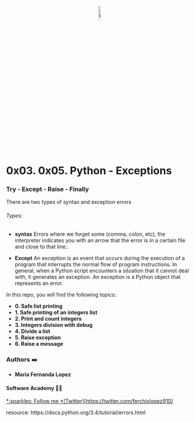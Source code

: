 <p align="center"><img src='https://img.icons8.com/nolan/452/python.png' alt='Banner' width=10%></p>

# 0x03. 0x05. Python - Exceptions

### Try - Except - Raise - Finally
<p>
There are two types of syntax and exception errors

###### Types:
* __syntax__ 
Errors where we forget some (comma, colon, etc), the interpreter indicates you with an arrow that the error is in a certain file and close to that line..

* __Except__
An exception is an event that occurs during the execution of a program that interrupts the normal flow of program instructions. In general, when a Python script encounters a situation that it cannot deal with, it generates an exception. An exception is a Python object that represents an error.

<p>

In this repo, you will find the following topics:

* __0. Safe list printing__
* __1. Safe printing of an integers list__
* __2. Print and count integers__
* __3. Integers division with debug__
* __4. Divide a list__
* __5. Raise exception__
* __6. Raise a message__


### Authors :black_nib:
* __Maria Fernanda Lopez__

#### Software Academy 👨‍💻

<p aling="center">
<a href="https://www.holbertonschool.com" target="_blank">
*:sparkles: Follow me *[Twitter](https://twitter.com/ferchislopez910)</a>
</p>

<p>resource:
https://docs.python.org/3.4/tutorial/errors.html <p>

